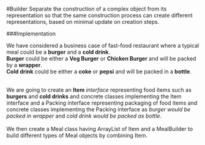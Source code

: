#Builder
Separate the construction of a complex object from its representation so that the same construction process can create different representations, based on minimal update on creation steps.<br>

###Implementation

We have considered a business case of fast-food restaurant where a typical meal could be a **burger** and a **cold drink**.<br>
**Burger** could be either a **Veg Burger** or **Chicken Burger** and will be packed by a **wrapper**.<br>
**Cold drink** could be either a **coke** or **pepsi** and will be packed in a **bottle**.<br><br>

We are going to create an **Item** *interface* representing food items such as **burgers** and **cold drinks** and concrete classes implementing the Item interface and a Packing interface representing packaging of food items and concrete classes implementing the Packing interface as *burger would be packed in wrapper* and *cold drink would be packed as bottle*.
<br><br>
We then create a Meal class having ArrayList of Item and a MealBuilder to build different types of Meal objects by combining Item.
